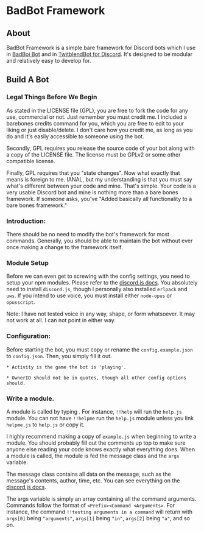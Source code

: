 # BadBot Framework

## About
BadBot Framework is a simple bare framework for Discord bots which I use in [BadBoi Bot](https://github.com/llamasking/BadBoi-Bot) and in [TwitblendBot for Discord](https://github.com/llamasking/TwitblendBot-Discord). It's designed to be modular and relatively easy to develop for. 

## Build A Bot

### Legal Things Before We Begin
As stated in the LICENSE file (GPL), you are free to fork the code for any use, commercial or not. Just remember you must credit me. I included a barebones credits command for you,  which you are free to edit to your liking or just disable/delete. I don't care how you credit me, as long as you do and it's easily accessible to someone using the bot.

Secondly, GPL requires you release the source code of your bot along with a copy of the LICENSE file. The license must be GPLv2 or some other compatible license. 

Finally, GPL requires that you "state changes". Now what exactly that means is foreign to me. IANAL, but my understanding is that you must say what's different between your code and mine. That's simple. Your code is a very usable Discord bot and mine is nothing more than a bare bones framework. If someone asks, you've "Added basically all functionality to a bare bones framework."

### Introduction:
There should be no need to modify the bot's framework for most commands. Generally, you should be able to maintain the bot without ever once making a change to the framework itself.

### Module Setup
Before we can even get to screwing with the config settings, you need to setup your npm modules. Please refer to the [discord.js docs](https://discord.js.org/#/docs/main/stable/general/welcome). You absolutely need to install `discord.js`, though I personally also installed `erlpack` and `uws`. If you intend to use voice, you must install either `node-opus` or `opusscript`. 

Note: I have not tested voice in any way, shape, or form whatsoever. It may not work at all. I can not point in either way.

### Configuration:
Before starting the bot, you must copy or rename the `config.example.json` to `config.json`. Then, you simply fill it out.

    * Activity is the game the bot is 'playing'. 

    * OwnerID should not be in quotes, though all other config options should.
    
### Write a module.
A module is called by typing <Prefix><Module>. For instance, `!!help` will run the `help.js` module. You can not have `!!helpme` run the `help.js` module unless you link `helpme.js` to `help.js` or copy it. 

I highly recommend making a copy of `example.js` when beginning to write a module. You should probably fill out the comments up top to make sure anyone else reading your code knows exactly what everything does. When a module is called, the module is fed the message class and the `args` variable. 

The message class contains all data on the message, such as the message's contents, author, time, etc. You can see everything on the [discord.js docs](https://discord.js.org/#/docs/main/stable/class/Message).

The args variable is simply an array containing all the command arguments. Commands follow the format of `<Prefix><Command <Arguments>`. For instance, the command `!!testing arguments in a command` will return with `args[0]` being `"arguments"`, `args[1]` being `"in"`, `args[2]` being `"a"`, and so on. 
